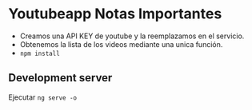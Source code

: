 # Youtubeapp Notas Importantes

- Creamos una API KEY de youtube y la reemplazamos en el servicio.
- Obtenemos la lista de los videos mediante una unica función.
- `npm install`

## Development server

Ejecutar `ng serve -o`
